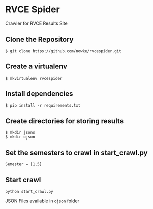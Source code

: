 # RVCE Spider
Crawler for RVCE Results Site

## Clone the Repository
```shell
$ git clone https://github.com/nowke/rvcespider.git
```

## Create a virtualenv
```shell
$ mkvirtualenv rvcespider
```

## Install dependencies
```shell
$ pip install -r requirements.txt
```

## Create directories for storing results
```shell
$ mkdir jsons
$ mkdir ojson
```

## Set the semesters to crawl in start_crawl.py
```
Semester = [1,5]
```

## Start crawl
```shell
python start_crawl.py
```

JSON Files available in ```ojson``` folder